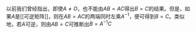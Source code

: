 以前我们曾经指出，即使$A\ne O$，也不能由$AB=AC$得出$B=C$的结果。但是，如果$A$是[[可逆矩阵]]，则在$AB=AC$的两端同时左乘$A^{-1}$，便可得到$B=C$。类似地，若$A$可逆，则由$AB=C$可推断出$B=A^{-1}C$